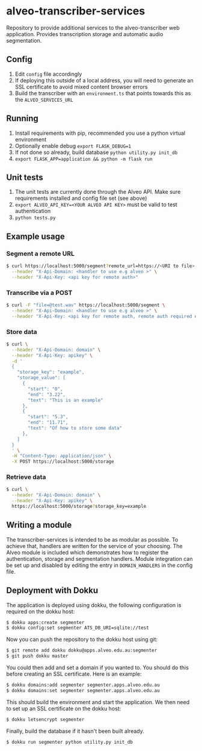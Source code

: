 # alveo-transcriber-services
Repository to provide additional services to the alveo-transcriber web application. Provides transcription storage and automatic audio segmentation.

## Config
1. Edit `config` file accordingly
2. If deploying this outside of a local address, you will need to generate an SSL certificate to avoid mixed content browser errors
3. Build the transcriber with an `environment.ts` that points towards this as the `ALVEO_SERVICES_URL` 

## Running
1. Install requirements with pip, recommended you use a python virtual environment
2. Optionally enable debug `export FLASK_DEBUG=1`
3. If not done so already, build database `python utility.py init_db`
4. `export FLASK_APP=application && python -m flask run`

## Unit tests
1. The unit tests are currently done through the Alveo API. Make sure requirements installed and config file set (see above)
2. `export ALVEO_API_KEY=<YOUR ALVEO API KEY>` must be valid to test authentication
3. `python tests.py`

## Example usage
### Segment a remote URL
```bash
$ curl https://localhost:5000/segment?remote_url=https://<URI to file> \
  --header "X-Api-Domain: <handler to use e.g alveo >" \
  --header "X-Api-Key: <api key for remote auth>"
```

### Transcribe via a POST
```bash
$ curl -F "file=@test.wav" https://localhost:5000/segment \
  --header "X-Api-Domain: <handler to use e.g alveo >" \
  --header "X-Api-Key: <api key for remote auth, remote auth required even for POST>"
```

### Store data
```bash
$ curl \
  --header "X-Api-Domain: domain" \
  --header "X-Api-Key: apikey" \
  -d '
  {
    "storage_key": "example",
    "storage_value": [
      {
        "start": "0",
        "end": "3.22",
        "text": "This is an example"
      },
      {
        "start": "5.3",
        "end": "11.71",
        "text": "Of how to store some data"
      },
    ]
  }
  ' \
  -H "Content-Type: application/json" \
  -X POST https://localhost:5000/storage
```

### Retrieve data
``` bash
$ curl \
  --header "X-Api-Domain: domain" \
  --header "X-Api-Key: apikey" \
  https://localhost:5000/storage?storage_key=example
```

## Writing a module
The transcriber-services is intended to be as modular as possible. To achieve that, handlers are written for the service of your choosing. The Alveo module is included which demonstrates how to register the authentication, storage and segmentation handlers. Module integration can be set up and disabled by editing the entry in `DOMAIN_HANDLERS` in the config file. 

## Deployment with Dokku
The application is deployed using dokku, the following configuration is required on the dokku host:

```bash
$ dokku apps:create segmenter
$ dokku config:set segmenter ATS_DB_URI=sqlite://test
```
Now you can push the repository to the dokku host using git:
```bash
$ git remote add dokku dokku@apps.alveo.edu.au:segmenter
$ git push dokku master
```
You could then add and set a domain if you wanted to. You should do this before creating an SSL certificate. Here is an example:
```bash
$ dokku domains:add segmenter segmenter.apps.alveo.edu.au
$ dokku domains:set segmenter segmenter.apps.alveo.edu.au
```
This should build the environment and start the application. We then need to set up an SSL certificate
on the dokku host:
```bash
$ dokku letsencrypt segmenter
```
Finally, build the database if it hasn't been built already.
```bash
$ dokku run segmenter python utility.py init_db
```
